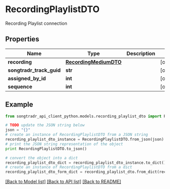 # RecordingPlaylistDTO

Recording Playlist connection

## Properties
Name | Type | Description | Notes
------------ | ------------- | ------------- | -------------
**recording** | [**RecordingMediumDTO**](RecordingMediumDTO.md) |  | [optional] 
**songtradr_track_guid** | **str** |  | [optional] 
**assigned_by_id** | **int** |  | [optional] 
**sequence** | **int** |  | [optional] 

## Example

```python
from songtradr_api_client_python.models.recording_playlist_dto import RecordingPlaylistDTO

# TODO update the JSON string below
json = "{}"
# create an instance of RecordingPlaylistDTO from a JSON string
recording_playlist_dto_instance = RecordingPlaylistDTO.from_json(json)
# print the JSON string representation of the object
print RecordingPlaylistDTO.to_json()

# convert the object into a dict
recording_playlist_dto_dict = recording_playlist_dto_instance.to_dict()
# create an instance of RecordingPlaylistDTO from a dict
recording_playlist_dto_form_dict = recording_playlist_dto.from_dict(recording_playlist_dto_dict)
```
[[Back to Model list]](../README.md#documentation-for-models) [[Back to API list]](../README.md#documentation-for-api-endpoints) [[Back to README]](../README.md)


